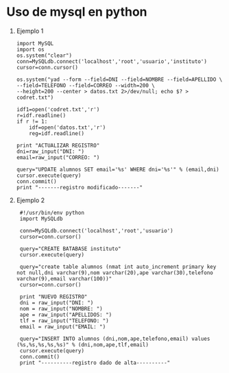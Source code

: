 # Uso de mysql en python

1.  Ejemplo 1

        import MySQL 
        import os
        os.system("clear")
        conn=MySQLdb.connect('localhost','root','usuario','instituto')
        cursor=conn.cursor()

        os.system("yad --form --field=DNI --field=NOMBRE --field=APELLIDO \
        --field=TELEFONO --field=CORREO --width=200 \
        --height=200 --center > datos.txt 2>/dev/null; echo $? > codret.txt")

        idf1=open('codret.txt','r')
        r=idf.readline()
        if r != 1:
            idf=open('datos.txt','r')
            reg=idf.readline()

        print "ACTUALIZAR REGISTRO"
        dni=raw_input("DNI: ")
        email=raw_input("CORREO: ")

        query="UPDATE alumnos SET email='%s' WHERE dni='%s'" % (email,dni)
        cursor.execute(query)
        conn.commit()
        print "-------registro modificado-------"

2. Ejemplo 2

        #!/usr/bin/env python
        import MySQLdb

        conn=MySQLdb.connect('localhost','root','usuario')
        cursor=conn.cursor()

        query="CREATE BATABASE instituto"
        cursor.execute(query)

        query="create table alumnos (nmat int auto_increment primary key not null,dni varchar(9),nom varchar(20),ape varchar(30),telefono varchar(9),email varchar(100))"
        cursor=conn.cursor()

        print "NUEVO REGISTRO"
        dni = raw_input("DNI: ")
        nom = raw_input("NOMBRE: ")
        ape = raw_input("APELLIDOS: ")
        tlf = raw_input("TELEFONO: ")
        email = raw_input("EMAIL: ")

        query="INSERT INTO alumnos (dni,nom,ape,telefono,email) values (%s,%s,%s,%s,%s)" % (dni,nom,ape,tlf,email)
        cursor.execute(query)
        conn.commit()
        print "----------registro dado de alta----------"
